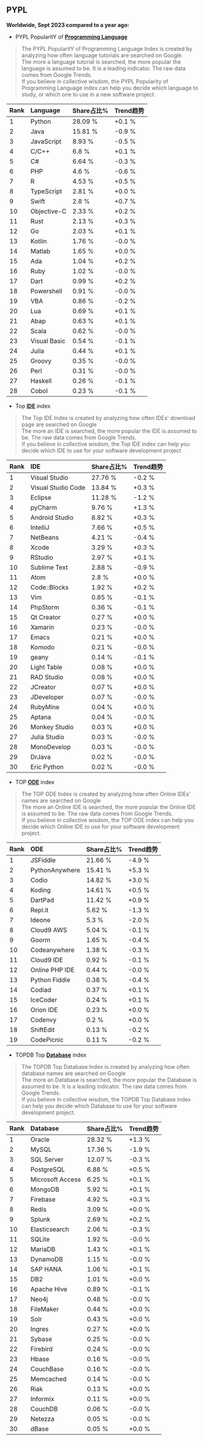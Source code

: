 ## PYPL

**Worldwide, Sept 2023 compared to a year ago:**  

- PYPL PopularitY of [**Programming Language**](https://pypl.github.io/PYPL.html)
>The PYPL PopularitY of Programming Language Index is created by analyzing how often language tutorials are searched on Google.    
The more a language tutorial is searched, the more popular the language is assumed to be. It is a leading indicator. The raw data comes from Google Trends.  
If you believe in collective wisdom, the PYPL Popularity of Programming Language index can help you decide which language to study, or which one to use in a new software project.  


|Rank|Language|Share占比%|Trend趋势|
|:----|:----|:----|:----|
|1|Python|28.09 %|+0.1 %
|2|Java|15.81 %|-0.9 %
|3|JavaScript|8.93 %|-0.5 %
|4|C/C++|6.8 %|+0.1 %
|5|C#|6.64 %|-0.3 %
|6|PHP|4.6 %|-0.6 %
|7|R|4.53 %|+0.5 %
|8|TypeScript|2.81 %|+0.0 %
|9|Swift|2.8 %|+0.7 %
|10|Objective-C|2.33 %|+0.2 %
|11|Rust|2.13 %|+0.3 %
|12|Go|2.03 %|+0.1 %
|13|Kotlin|1.76 %|-0.0 %
|14|Matlab|1.65 %|+0.0 %
|15|Ada|1.04 %|+0.2 %
|16|Ruby|1.02 %|-0.0 %
|17|Dart|0.99 %|+0.2 %
|18|Powershell|0.91 %|-0.0 %
|19|VBA|0.86 %|-0.2 %
|20|Lua|0.69 %|+0.1 %
|21|Abap|0.63 %|+0.1 %
|22|Scala|0.62 %|-0.0 %
|23|Visual Basic|0.54 %|-0.1 %
|24|Julia|0.44 %|+0.1 %
|25|Groovy|0.35 %|-0.0 %
|26|Perl|0.31 %|-0.0 %
|27|Haskell|0.26 %|-0.1 %
|28|Cobol|0.23 %|-0.1 %

- Top [**IDE**](https://pypl.github.io/IDE.html) index  
>The Top IDE Index is created by analyzing how often IDEs' download page are searched on Google  
The more an IDE is searched, the more popular the IDE is assumed to be. The raw data comes from Google Trends.  
If you believe in collective wisdom, the Top IDE index can help you decide which IDE to use for your software development project  

|Rank|IDE|Share占比%|Trend趋势|
|:----|:----|:----|:----|
|1|Visual Studio|27.76 %|-0.2 %
|2|Visual Studio Code|13.84 %|+0.3 %
|3|Eclipse|11.28 %|-1.2 %
|4|pyCharm|9.76 %|+1.3 %
|5|Android Studio|8.82 %|+0.3 %
|6|IntelliJ|7.66 %|+0.5 %
|7|NetBeans|4.21 %|-0.4 %
|8|Xcode|3.29 %|+0.3 %
|9|RStudio|2.97 %|+0.1 %
|10|Sublime Text|2.88 %|-0.9 %
|11|Atom|2.8 %|+0.0 %
|12|Code::Blocks|1.92 %|+0.2 %
|13|Vim|0.85 %|-0.1 %
|14|PhpStorm|0.36 %|-0.1 %
|15|Qt Creator|0.27 %|+0.0 %
|16|Xamarin|0.23 %|-0.0 %
|17|Emacs|0.21 %|+0.0 %
|18|Komodo|0.21 %|-0.0 %
|19|geany|0.14 %|-0.1 %
|20|Light Table|0.08 %|+0.0 %
|21|RAD Studio|0.08 %|+0.0 %
|22|JCreator|0.07 %|+0.0 %
|23|JDeveloper|0.07 %|-0.0 %
|24|RubyMine|0.04 %|+0.0 %
|25|Aptana|0.04 %|-0.0 %
|26|Monkey Studio|0.03 %|+0.0 %
|27|Julia Studio|0.03 %|-0.0 %
|28|MonoDevelop|0.03 %|-0.0 %
|29|DrJava|0.02 %|-0.0 %
|30|Eric Python|0.02 %|-0.0 %

- TOP [**ODE**](https://pypl.github.io/ODE.html) index
>The TOP ODE Index is created by analyzing how often Online IDEs' names are searched on Google    
The more an Online IDE is searched, the more popular the Online IDE is assumed to be. The raw data comes from Google Trends.  
If you believe in collective wisdom, the TOP ODE index can help you decide which Online IDE to use for your software development project.

|Rank|ODE|Share占比%|Trend趋势|
|:----|:----|:----|:----|
|1|JSFiddle|21.66 %|-4.9 %
|2|PythonAnywhere|15.41 %|+5.3 %
|3|Codio|14.82 %|+3.0 %
|4|Koding|14.61 %|+0.5 %
|5|DartPad|11.42 %|+0.9 %
|6|Repl.it|5.62 %|-1.3 %
|7|Ideone|5.3 %|-2.0 %
|8|Cloud9 AWS|5.04 %|-0.1 %
|9|Goorm|1.65 %|-0.4 %
|10|Codeanywhere|1.38 %|-0.3 %
|11|Cloud9 IDE|0.92 %|-0.1 %
|12|Online PHP IDE|0.44 %|-0.0 %
|13|Python Fiddle|0.38 %|-0.4 %
|14|Codiad|0.37 %|+0.1 %
|15|IceCoder|0.24 %|+0.1 %
|16|Orion IDE|0.23 %|+0.0 %
|17|Codenvy|0.2 %|+0.0 %
|18|ShiftEdit|0.13 %|-0.2 %
|19|CodePicnic|0.11 %|-0.2 %

- TOPDB Top [**Database**](https://pypl.github.io/DB.html) index
>The TOPDB Top Database Index is created by analyzing how often database names are searched on Google  
The more an Database is searched, the more popular the Database is assumed to be. It is a leading indicator. The raw data comes from Google Trends.  
If you believe in collective wisdom, the TOPDB Top Database index can help you decide which Database to use for your software development project.   

|Rank|Database|Share占比%|Trend趋势|
|:----|:----|:----|:----|
|1|Oracle|28.32 %|+1.3 %
|2|MySQL|17.36 %|-1.9 %
|3|SQL Server|12.07 %|-0.3 %
|4|PostgreSQL|6.88 %|+0.5 %
|5|Microsoft Access|6.25 %|+0.1 %
|6|MongoDB|5.92 %|+0.1 %
|7|Firebase|4.92 %|+0.3 %
|8|Redis|3.09 %|+0.0 %
|9|Splunk|2.69 %|+0.2 %
|10|Elasticsearch|2.06 %|-0.3 %
|11|SQLite|1.92 %|-0.0 %
|12|MariaDB|1.43 %|+0.1 %
|13|DynamoDB|1.15 %|-0.0 %
|14|SAP HANA|1.06 %|+0.1 %
|15|DB2|1.01 %|+0.0 %
|16|Apache Hive|0.89 %|-0.1 %
|17|Neo4j|0.48 %|-0.0 %
|18|FileMaker|0.44 %|+0.0 %
|19|Solr|0.43 %|+0.0 %
|20|Ingres|0.27 %|+0.0 %
|21|Sybase|0.25 %|-0.0 %
|22|Firebird|0.24 %|-0.0 %
|23|Hbase|0.16 %|-0.0 %
|24|CouchBase|0.16 %|-0.0 %
|25|Memcached|0.14 %|-0.0 %
|26|Riak|0.13 %|+0.0 %
|27|Informix|0.11 %|+0.0 %
|28|CouchDB|0.06 %|-0.0 %
|29|Netezza|0.05 %|-0.0 %
|30|dBase|0.05 %|+0.0 %

